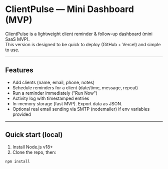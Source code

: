 # ClientPulse — Mini Dashboard (MVP)

ClientPulse is a lightweight client reminder & follow-up dashboard (mini SaaS MVP).  
This version is designed to be quick to deploy (GitHub + Vercel) and simple to use.

---

## Features
- Add clients (name, email, phone, notes)
- Schedule reminders for a client (date/time, message, repeat)
- Run a reminder immediately ("Run Now")
- Activity log with timestamped entries
- In-memory storage (fast MVP). Export data as JSON.
- Optional real email sending via SMTP (nodemailer) if env variables provided

---

## Quick start (local)
1. Install Node.js v18+  
2. Clone the repo, then:
```bash
npm install
